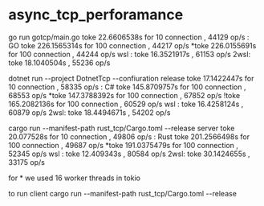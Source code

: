 # async_tcp_perforamance


go run gotcp/main.go 
toke 22.6606538s for 10 connection , 44129 op/s : GO
toke 226.1565314s for 100 connection , 44217 op/s
\*toke 226.0155691s for 100 connection , 44244 op/s
wsl : toke 16.3521917s , 61153 op/s
2wsl: toke 18.1040504s , 55236 op/s


dotnet run --project DotnetTcp --confiuration release
toke 17.1422447s for 10 connection , 58335 op/s : C#
toke 145.8709757s for 100 connection , 68553 op/s
\*toke 147.3788392s for 100 connection , 67852 op/s
!toke 165.2082136s for 100 connection , 60529 op/s
wsl : toke 16.4258124s , 60879 op/s
2wsl: toke 18.4494671s , 54202 op/s


cargo run --manifest-path rust_tcp/Cargo.toml --release server
toke 20.077528s for 10 connection , 49806 op/s : Rust
toke 201.2566498s for 100 connection , 49687 op/s
\*toke 191.0375479s for 100 connection , 52345 op/s
wsl : toke 12.409343s , 80584 op/s
2wsl: toke 30.1424655s , 33175 op/s


for \* we used 16 worker threads in tokio


to run client
cargo run --manifest-path rust_tcp/Cargo.toml --release 